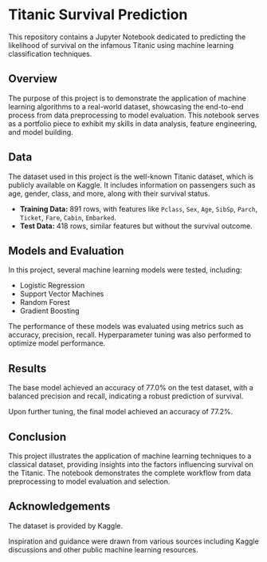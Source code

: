 # Titanic Survival Prediction

This repository contains a Jupyter Notebook dedicated to predicting the likelihood of survival on the infamous Titanic using machine learning classification techniques.

## Overview

The purpose of this project is to demonstrate the application of machine learning algorithms to a real-world dataset, showcasing the end-to-end process from data preprocessing to model evaluation. This notebook serves as a portfolio piece to exhibit my skills in data analysis, feature engineering, and model building.

## Data

The dataset used in this project is the well-known Titanic dataset, which is publicly available on Kaggle. It includes information on passengers such as age, gender, class, and more, along with their survival status.

- **Training Data:** 891 rows, with features like `Pclass`, `Sex`, `Age`, `SibSp`, `Parch`, `Ticket`, `Fare`, `Cabin`, `Embarked`.
- **Test Data:** 418 rows, similar features but without the survival outcome.


## Models and Evaluation
In this project, several machine learning models were tested, including:
- Logistic Regression
- Support Vector Machines
- Random Forest
- Gradient Boosting

The performance of these models was evaluated using metrics such as accuracy, precision, recall. Hyperparameter tuning was also performed to optimize model performance.

## Results
The base model achieved an accuracy of 77.0% on the test dataset, with a balanced precision and recall, indicating a robust prediction of survival.

Upon further tuning, the final model achieved an accuracy of 77.2%.

## Conclusion
This project illustrates the application of machine learning techniques to a classical dataset, providing insights into the factors influencing survival on the Titanic. The notebook demonstrates the complete workflow from data preprocessing to model evaluation and selection.

## Acknowledgements
The dataset is provided by Kaggle.

Inspiration and guidance were drawn from various sources including Kaggle discussions and other public machine learning resources.